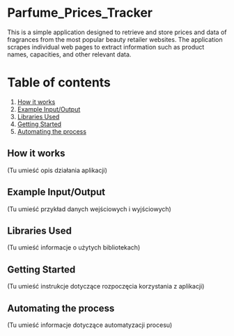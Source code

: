 # Parfume_Prices_Tracker
This is a simple application designed to retrieve and store prices and data of fragrances from the most popular beauty retailer websites. The application scrapes individual web pages to extract information such as product names, capacities, and other relevant data.

# Table of contents
1. [How it works](#how-it-works)
2. [Example Input/Output](#example-inputoutput)
3. [Libraries Used](#libraries-used)
4. [Getting Started](#getting-started)
5. [Automating the process](#automating-the-process)

## How it works
(Tu umieść opis działania aplikacji)

## Example Input/Output
(Tu umieść przykład danych wejściowych i wyjściowych)

## Libraries Used
(Tu umieść informacje o użytych bibliotekach)

## Getting Started
(Tu umieść instrukcje dotyczące rozpoczęcia korzystania z aplikacji)

## Automating the process
(Tu umieść informacje dotyczące automatyzacji procesu)
